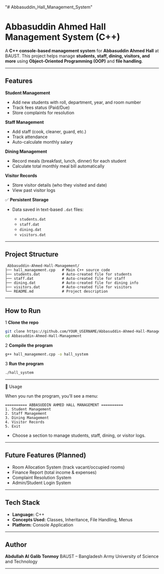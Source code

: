 "# Abbasuddin_Hall_Management_System" 
#  Abbasuddin Ahmed Hall Management System (C++)

A **C++ console-based management system** for **Abbasuddin Ahmed Hall** at BAUST.
This project helps manage **students, staff, dining, visitors, and more** using **Object-Oriented Programming (OOP)** and **file handling**.

---

##  Features

 **Student Management**

* Add new students with roll, department, year, and room number
* Track fees status (Paid/Due)
* Store complaints for resolution

 **Staff Management**

* Add staff (cook, cleaner, guard, etc.)
* Track attendance
* Auto-calculate monthly salary

 **Dining Management**

* Record meals (breakfast, lunch, dinner) for each student
* Calculate total monthly meal bill automatically

 **Visitor Records**

* Store visitor details (who they visited and date)
* View past visitor logs

✅ **Persistent Storage**

* Data saved in text-based `.dat` files:

  * `students.dat`
  * `staff.dat`
  * `dining.dat`
  * `visitors.dat`

---

##  Project Structure

```
 Abbasuddin-Ahmed-Hall-Management/
├── hall_management.cpp   # Main C++ source code
├── students.dat          # Auto-created file for students
├── staff.dat             # Auto-created file for staff
├── dining.dat            # Auto-created file for dining info
├── visitors.dat          # Auto-created file for visitors
└── README.md             # Project description
```

---

##  How to Run

1️ **Clone the repo**

```bash
git clone https://github.com/YOUR_USERNAME/Abbasuddin-Ahmed-Hall-Management.git
cd Abbasuddin-Ahmed-Hall-Management
```

2️ **Compile the program**

```bash
g++ hall_management.cpp -o hall_system
```

3️ **Run the program**

```bash
./hall_system
```

---

 🎯 Usage

When you run the program, you’ll see a menu:

```
========== ABBASUDDIN AHMED HALL MANAGEMENT ==========
1. Student Management
2. Staff Management
3. Dining Management
4. Visitor Records
5. Exit
```

* Choose a section to manage students, staff, dining, or visitor logs.

---

##  Future Features (Planned)

* Room Allocation System (track vacant/occupied rooms)
* Finance Report (total income & expenses)
* Complaint Resolution System
* Admin/Student Login System

---

##  Tech Stack

* **Language:** C++
* **Concepts Used:** Classes, Inheritance, File Handling, Menus
* **Platform:** Console Application

---

##  Author

**Abdullah Al Galib Tonmoy**
 BAUST – Bangladesh Army University of Science and Technology

---
